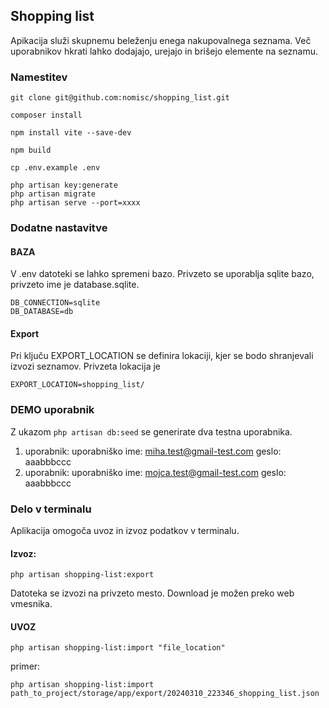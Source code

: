 ## Shopping list 

Apikacija služi skupnemu beleženju enega nakupovalnega seznama. 
Več uporabnikov hkrati lahko dodajajo, urejajo in brišejo elemente na seznamu. 


### Namestitev 

```
git clone git@github.com:nomisc/shopping_list.git

composer install
 
npm install vite --save-dev

npm build

cp .env.example .env

php artisan key:generate
php artisan migrate
php artisan serve --port=xxxx
```

### Dodatne nastavitve

#### BAZA 
V .env datoteki se lahko spremeni bazo. Privzeto se uporablja sqlite bazo, privzeto ime je database.sqlite.
```
DB_CONNECTION=sqlite
DB_DATABASE=db
```

#### Export
Pri ključu EXPORT_LOCATION se definira lokaciji, kjer se bodo shranjevali izvozi seznamov. Privzeta lokacija je
```
EXPORT_LOCATION=shopping_list/
```

### DEMO uporabnik
Z ukazom `` php artisan db:seed `` se generirate dva testna uporabnika. 
1. uporabnik:
    uporabniško ime: miha.test@gmail-test.com
    geslo: aaabbbccc
2. uporabnik:
   uporabniško ime: mojca.test@gmail-test.com
   geslo: aaabbbccc

### Delo v terminalu 
Aplikacija omogoča uvoz in izvoz podatkov v terminalu. 

#### Izvoz: 
```
php artisan shopping-list:export
```
Datoteka se izvozi na privzeto mesto. Download je možen preko web vmesnika. 

#### UVOZ
```
php artisan shopping-list:import "file_location"
```

primer: 
```
php artisan shopping-list:import path_to_project/storage/app/export/20240310_223346_shopping_list.json
```
